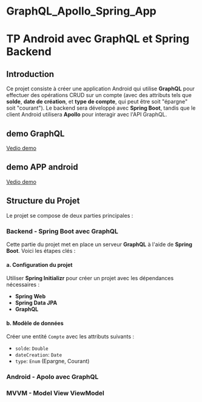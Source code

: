 # GraphQL_Apollo_Spring_App

# TP Android avec GraphQL et Spring Backend

## Introduction
Ce projet consiste à créer une application Android qui utilise **GraphQL** pour effectuer des opérations CRUD sur un compte (avec des attributs tels que **solde**, **date de création**, et **type de compte**, qui peut être soit "épargne" soit "courant"). Le backend sera développé avec **Spring Boot**, tandis que le client Android utilisera **Apollo** pour interagir avec l'API GraphQL.


## demo GraphQL
[Vedio demo ](https://github.com/user-attachments/assets/0e367884-3458-4272-8251-ca65e38e2157
)
## demo APP android
[Vedio demo ](https://github.com/user-attachments/assets/c67c6937-27be-437b-83fc-0cce85b25170
)


## Structure du Projet
Le projet se compose de deux parties principales :

### Backend - Spring Boot avec GraphQL
Cette partie du projet met en place un serveur **GraphQL** à l'aide de **Spring Boot**. Voici les étapes clés :

#### a. Configuration du projet
Utiliser **Spring Initializr** pour créer un projet avec les dépendances nécessaires :
- **Spring Web**
- **Spring Data JPA**
- **GraphQL**

#### b. Modèle de données
Créer une entité `Compte` avec les attributs suivants :
- `solde`: `Double`
- `dateCreation`: `Date`
- `type`: `Enum` (Epargne, Courant)
### Android - Apolo avec GraphQL
### MVVM - Model View ViewModel

